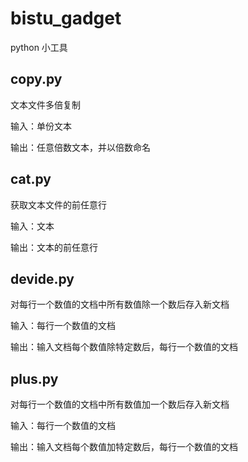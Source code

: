 bistu_gadget
==========

python 小工具

copy.py
----
文本文件多倍复制

输入：单份文本

输出：任意倍数文本，并以倍数命名

cat.py
----
获取文本文件的前任意行

输入：文本

输出：文本的前任意行

devide.py
----
对每行一个数值的文档中所有数值除一个数后存入新文档

输入：每行一个数值的文档

输出：输入文档每个数值除特定数后，每行一个数值的文档

plus.py
----
对每行一个数值的文档中所有数值加一个数后存入新文档

输入：每行一个数值的文档

输出：输入文档每个数值加特定数后，每行一个数值的文档